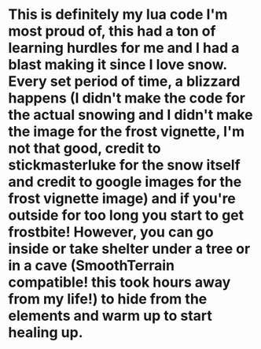 # This is definitely my lua code I'm most proud of, this had a ton of learning hurdles for me and I had a blast making it since I love snow. Every set period of time, a blizzard happens (I didn't make the code for the actual snowing and I didn't make the image for the frost vignette, I'm not that good, credit to stickmasterluke for the snow itself and credit to google images for the frost vignette image) and if you're outside for too long you start to get frostbite! However, you can go inside or take shelter under a tree or in a cave (SmoothTerrain compatible! this took hours away from my life!) to hide from the elements and warm up to start healing up.